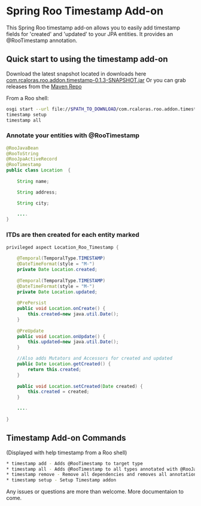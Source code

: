 # Spring Roo Timestamp Add-on

This Spring Roo timestamp add-on allows you to easily add timestamp fields for 'created' and 'updated' to your JPA entities. It provides an @RooTimestamp annotation.

## Quick start to using the timestamp add-on

Download the latest snapshot located in downloads here [com.rcaloras.roo.addon.timestamp-0.1.3-SNAPSHOT.jar](http://bit.ly/126b4NY) Or you can grab releases from the [Maven Repo](https://github.com/rcaloras/rcaloras-mvn-repo/tree/master/releases/com/rcaloras/roo/addon/timestamp/com.rcaloras.roo.addon.timestamp)

From a Roo shell:
```bash
osgi start --url file://$PATH_TO_DOWNLOAD/com.rcaloras.roo.addon.timestamp-0.1.3-SNAPSHOT.jar
timestamp setup
timestamp all
```
### Annotate your entities with @RooTimestamp

```java
@RooJavaBean
@RooToString
@RooJpaActiveRecord
@RooTimestamp
public class Location  {
	
	String name;

	String address;

	String city;

	....
}
```
### ITDs are then created for each entity marked
```java
privileged aspect Location_Roo_Timestamp {
    
    @Temporal(TemporalType.TIMESTAMP)
    @DateTimeFormat(style = "M-")
    private Date Location.created;
    
    @Temporal(TemporalType.TIMESTAMP)
    @DateTimeFormat(style = "M-")
    private Date Location.updated;
    
    @PrePersist
    public void Location.onCreate() {
        this.created=new java.util.Date();
    }
    
    @PreUpdate
    public void Location.onUpdate() {
        this.updated=new java.util.Date();
    }

    //Also adds Mutators and Accessors for created and updated
    public Date Location.getCreated() {
        return this.created;
    }
    
    public void Location.setCreated(Date created) {
        this.created = created;
    }

    ....
    
}
```

## Timestamp Add-on Commands
(Displayed with help timestamp from a Roo shell)
```bash
* timestamp add - Adds @RooTimestamp to target type
* timestamp all - Adds @RooTimestamp to all types annotated with @RooJavaBean
* timestamp remove - Remove all dependencies and removes all annotations of @RooTimestamp
* timestamp setup - Setup Timestamp addon
```


Any issues or questions are more than welcome. More documentaion to come.
